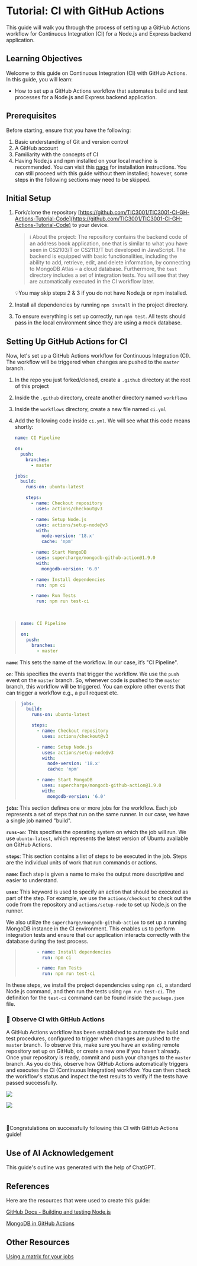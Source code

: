 # Tutorial: CI with GitHub Actions
This guide will walk you through the process of setting up a GitHub Actions workflow for Continuous Integration (CI) for a Node.js and Express backend application.
## Learning Objectives

Welcome to this guide on Continuous Integration (CI) with GitHub Actions. In this guide, you will learn:

- How to set up a GitHub Actions workflow that automates build and test processes for a Node.js and Express backend application.

## Prerequisites

Before starting, ensure that you have the following:

1. Basic understanding of Git and version control
2. A GitHub account
3. Familiarity with the concepts of CI
4. Having Node.js and npm installed on your local machine is recommended. You can visit this [page](https://docs.npmjs.com/downloading-and-installing-node-js-and-npm) for installation instructions. You can still proceed with this guide without them installed; however, some steps in the following sections may need to be skipped.

## Initial Setup

1. Fork/clone the repository [https://github.com/TIC3001/TIC3001-CI-GH-Actions-Tutorial-Code](https://github.com/TIC3001/TIC3001-CI-GH-Actions-Tutorial-Code) to your device. 

   > ℹ️ About the project: The repository contains the backend code of an address book application, one that is similar to what you have seen in CS2103/T or CS2113/T but developed in JavaScript. The backend is equipped with basic functionalities, including the ability to add, retrieve, edit, and delete information, by connecting to MongoDB Atlas – a cloud database. Furthermore, the `test` directory includes a set of integration tests. You will see that they are automatically executed in the CI workflow later.

   💡You may skip steps 2 & 3 if you do not have Node.js or npm installed.

2. Install all dependencies by running `npm install` in the project directory.

3. To ensure everything is set up correctly, run `npm test`. All tests should pass in the local environment since they are using a mock database.

## Setting Up GitHub Actions for CI

Now, let's set up a GitHub Actions workflow for Continuous Integration (CI). The workflow will be triggered when changes are pushed to the `master` branch.
1. In the repo you just forked/cloned, create a `.github` directory at the root of this project

2. Inside the `.github` directory, create another directory named `workflows`

3. Inside the `workflows` directory, create a new file named `ci.yml`

4. Add the following code inside `ci.yml`. We will see what this code means shortly:

   ```yaml
   name: CI Pipeline
   
   on:
     push:
       branches:
         - master
   
   jobs:
     build:
       runs-on: ubuntu-latest
   
       steps:
         - name: Checkout repository
           uses: actions/checkout@v3
   
         - name: Setup Node.js
           uses: actions/setup-node@v3
           with:
             node-version: '18.x'
             cache: 'npm'
   
         - name: Start MongoDB
           uses: supercharge/mongodb-github-action@1.9.0
           with:
             mongodb-version: '6.0'
   
         - name: Install dependencies
           run: npm ci
   
         - name: Run Tests
           run: npm run test-ci
   ```

<br>

> ```yaml
> name: CI Pipeline
> 
> on:
>   push:
>     branches:
>       - master
> ```

**`name`**: This sets the name of the workflow. In our case, it’s "CI Pipeline".

**`on`**: This specifies the events that trigger the workflow. We use the `push` event on the `master` branch. So, whenever code is pushed to the `master` branch, this workflow will be triggered. You can explore other events that can trigger a workflow e.g., a pull request etc.

> ```yaml
> jobs:
>   build:
>     runs-on: ubuntu-latest
> 
>     steps:
>       - name: Checkout repository
>         uses: actions/checkout@v3
> 
>       - name: Setup Node.js
>         uses: actions/setup-node@v3
>         with:
>           node-version: '18.x'
>           cache: 'npm'
> 
>       - name: Start MongoDB
>         uses: supercharge/mongodb-github-action@1.9.0
>         with:
>           mongodb-version: '6.0'
> ```

**`jobs`**: This section defines one or more jobs for the workflow. Each job represents a set of steps that run on the same runner. In our case, we have a single job named "build".

**`runs-on`**: This specifies the operating system on which the job will run. We use `ubuntu-latest`, which represents the latest version of Ubuntu available on GitHub Actions.

**`steps`**: This section contains a list of steps to be executed in the job. Steps are the individual units of work that run commands or actions.

**`name`**: Each step is given a name to make the output more descriptive and easier to understand.

**`uses`**: This keyword is used to specify an action that should be executed as part of the step. For example, we use the `actions/checkout` to check out the code from the repository and `actions/setup-node` to set up Node.js on the runner.

We also utilize the `supercharge/mongodb-github-action` to set up a running MongoDB instance in the CI environment. This enables us to perform integration tests and ensure that our application interacts correctly with the database during the test process.

> ```yaml
>       - name: Install dependencies
>         run: npm ci
> 
>       - name: Run Tests
>         run: npm run test-ci
> ```

In these steps, we install the project dependencies using `npm ci`, a standard Node.js command, and then run the tests using `npm run test-ci`. The definition for the `test-ci` command can be found inside the `package.json` file.

### 📖 **Observe CI with GitHub Actions**
A GitHub Actions workflow has been established to automate the build and test procedures, configured to trigger when changes are pushed to the `master` branch. To observe this, make sure you have an existing remote repository set up on GitHub, or create a new one if you haven't already. Once your repository is ready, commit and push your changes to the `master` branch. As you do this, observe how GitHub Actions automatically triggers and executes the CI (Continuous Integration) workflow. You can then check the workflow's status and inspect the test results to verify if the tests have passed successfully.

![](./images/1.png)

![](./images/2.png)

<br>

🎉Congratulations on successfully following this CI with GitHub Actions guide!

## Use of AI Acknowledgement
This guide's outline was generated with the help of ChatGPT. 

## References
Here are the resources that were used to create this guide:

[GitHub Docs - Building and testing Node.js](https://docs.github.com/en/actions/automating-builds-and-tests/building-and-testing-nodejs)

[MongoDB in GitHub Actions](https://github.com/marketplace/actions/mongodb-in-github-actions)

## Other Resources

[Using a matrix for your jobs](https://docs.github.com/en/actions/using-jobs/using-a-matrix-for-your-jobs)
